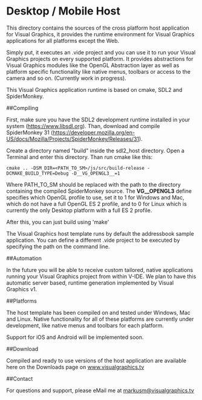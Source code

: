 Desktop / Mobile Host 
=====================

This directory contains the sources of the cross platform host application for Visual Graphics, it provides the runtime environment for Visual Graphics applications for all platforms except the Web.

Simply put, it executes an .vide project and you can use it to run your Visual Graphics projects on every supported platform. It provides abstractions for Visual Graphics modules like the OpenGL Abstraction layer as well as platform specific functionality like native menus, toolbars or access to the camera and so on. (Currently work in progress).

This Visual Graphics application runtime is based on cmake, SDL2 and SpiderMonkey.

##Compiling

First, make sure you have the SDL2 development runtime installed in your system (https://www.libsdl.org). Than, download and compile SpiderMonkey 31 (https://developer.mozilla.org/en-US/docs/Mozilla/Projects/SpiderMonkey/Releases/31). 

Create a directory named "build" inside the sdl2_host directory. Open a Terminal and enter this directory. Than run cmake like this:

`cmake .. -DSM_DIR=<PATH_TO_SM>/js/src/build-release -DCMAKE_BUILD_TYPE=Debug -D__VG_OPENGL3__=1`

Where PATH_TO_SM should be replaced with the path to the directory containing the compiled SpiderMonkey source. The __VG__OPENGL3__ define specifies which OpenGL profile to use, set it to 1 for Windows and Mac, which do not have a full OpenGL ES 2 profile, and to 0 for Linux which is currently the only Desktop platform with a full ES 2 profile.

After this, you can just build using 'make'

The Visual Graphics host template runs by default the addressbook sample application. You can define a different .vide project to be executed by specifying the path on the command line.

##Automation

In the future you will be able to receive custom tailored, native applications running your Visual Graphics project from within V-IDE. We plan to have this automatic server based, runtime generation implemented by Visual Graphics v1.

##Platforms

The host template has been compiled on and tested under Windows, Mac and Linux. Native functionality for all of these platforms are currently under development, like native menus and toolbars for each platform.

Support for iOS and Android will be implemented soon.

##Download

Compiled and ready to use versions of the host application are available here on the Downloads page on www.visualgraphics.tv

##Contact

For questions and support, please eMail me at markusm@visualgraphics.tv

